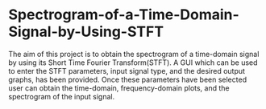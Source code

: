 # Spectrogram-of-a-Time-Domain-Signal-by-Using-STFT

The aim of this project is to obtain the spectrogram of a time-domain signal by using its Short Time Fourier Transform(STFT). A GUI which can be used to enter the STFT parameters, input signal type, and the desired output graphs, has been provided. Once these parameters have been selected user can obtain the time-domain, frequency-domain plots, and the spectrogram of the input signal.
